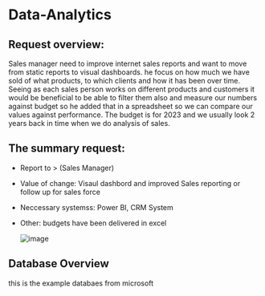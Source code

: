 # Data-Analytics
## Request overview:
Sales manager need to improve internet sales reports and want to move from static reports to visual dashboards. he focus on how much we have sold of what products, to which clients and how it has been over time.
Seeing as each sales person works on different products and customers it would be beneficial to be able to filter them also and measure our numbers against budget so he added that in a spreadsheet so we can compare our values against performance. The budget is for 2023 and we usually look 2 years back in time when we do analysis of sales.

## The summary request: 
- Report to > (Sales Manager)
- Value of change: Visaul dashbord and improved Sales reporting or follow up for sales force
- Neccessary systemss: Power BI, CRM System
- Other: budgets have been delivered in excel

  ![image](https://github.com/giftkms/Data-Analytics/assets/45896182/113f995c-d2b3-4ac3-a7fd-83f21378ec20)

## Database Overview
this is the example databaes from microsoft 
